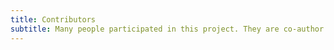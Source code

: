 ```yaml
---
title: Contributors
subtitle: Many people participated in this project. They are co-author of the project. It is open to everyone, you can also join!
---
```

